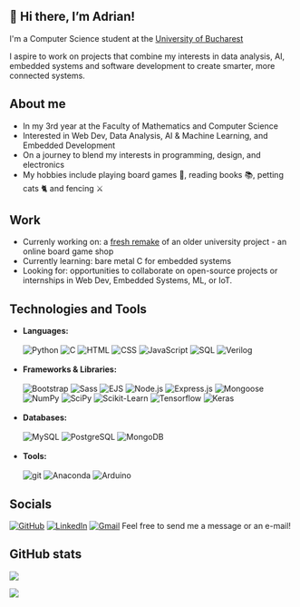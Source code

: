 ## 👋 Hi there, I’m Adrian!
I'm a Computer Science student at the [University of Bucharest](https://unibuc.ro/?lang=en)

I aspire to work on projects that combine my interests in data analysis, AI, embedded systems and software development to create smarter, more connected systems.

## About me
- In my 3rd year at the Faculty of Mathematics and Computer Science
- Interested in Web Dev, Data Analysis, AI & Machine Learning, and Embedded Development
- On a journey to blend my interests in programming, design, and electronics
- My hobbies include playing board games 🎲, reading books 📚, petting cats 🐈 and fencing ⚔️

## Work 
- Currenly working on: a [fresh remake](https://github.com/Adrifot/BG_Shop-V2) of an older university project - an online board game shop
- Currently learning: bare metal C for embedded systems
- Looking for: opportunities to collaborate on open-source projects or internships in Web Dev, Embedded Systems, ML, or IoT.

## Technologies and Tools
- **Languages:** <br><br>
  ![Python](https://img.shields.io/badge/Python-%233776AB.svg?logo=python&logoColor=%23FFE363)
  ![C](https://img.shields.io/badge/C-%23315372.svg?logo=c&logoColor=white)
  ![HTML](https://img.shields.io/badge/HTML-%23FF4F1F.svg?logo=html5&logoColor=white)
  ![CSS](https://img.shields.io/badge/CSS-%231c88c7.svg?logo=css3&logoColor=white)
  ![JavaScript](https://img.shields.io/badge/JavaScript-%23f0db4f.svg?logo=javascript&logoColor=black)
  ![SQL](https://img.shields.io/badge/SQL-477998)
  ![Verilog](https://img.shields.io/badge/Verilog%20HDL-A44A3F)
  <br><br>
- **Frameworks & Libraries:** <br><br>
  ![Bootstrap](https://img.shields.io/badge/Bootstrap-%237952B3.svg?logo=bootstrap&logoColor=white)
  ![Sass](https://img.shields.io/badge/Sass-%23CC6699.svg?logo=sass&logoColor=white)
  ![EJS](https://img.shields.io/badge/EJS-%23B4CA65.svg?logo=ejs&logoColor=black)
  ![Node.js](https://img.shields.io/badge/Node.js-%23058C42.svg?logo=nodedotjs&logoColor=black)
  ![Express.js](https://img.shields.io/badge/Expresss.js-%236B818C.svg?logo=express&logoColor=black)
  ![Mongoose](https://img.shields.io/badge/Mongoose-%23880000.svg?logo=mongoose&logoColor=white)
  ![NumPy](https://img.shields.io/badge/NumPy-%23013243.svg?logo=numpy&logoColor=white)
  ![SciPy](https://img.shields.io/badge/SciPy-%238CAAE6.svg?logo=scipy&logoColor=white)
  ![Scikit-Learn](https://img.shields.io/badge/scikit--learn-%23F7931E.svg?logo=scikitlearn&logoColor=black)
  ![Tensorflow](https://img.shields.io/badge/TensorFlow-%23FF6F00.svg?logo=tensorflow&logoColor=white)
  ![Keras](https://img.shields.io/badge/Keras-%23D00000.svg?logo=keras&logoColor=white)
  <br><br>
- **Databases:** <br><br>
  ![MySQL](https://img.shields.io/badge/MySQL-%234479A1.svg?logo=mysql&logoColor=white)
  ![PostgreSQL](https://img.shields.io/badge/PostgreSQL-%234169E1.svg?logo=postgresql&logoColor=white)
  ![MongoDB](https://img.shields.io/badge/MongoDB-%247A2481.svg?logo=mongodb&logoColor=white)
  <br><br>
- **Tools:** <br><br>
  ![git](https://img.shields.io/badge/Git-%23F05032.svg?logo=git&logoColor=white)
  ![Anaconda](https://img.shields.io/badge/Anaconda-%2344A833.svg?logo=anaconda&logoColor=white)
  ![Arduino](https://img.shields.io/badge/Arduino-%2300878F.svg?logo=arduino&logoColor=white)
      
## Socials
[![GitHub](https://img.shields.io/badge/GitHub-%23181717.svg?logo=github&logoColor=white)](https://github.com/Adrifot)
[![LinkedIn](https://img.shields.io/badge/LinkedIn-%230077B5.svg?logo=linkedin&logoColor=white)](https://www.linkedin.com/in/adrian-mihael-fota/)
[![Gmail](https://img.shields.io/badge/Gmail-%23EA4335.svg?logo=gmail&logoColor=white)](mailto:adrian.mihael.fota@gmail.com)
Feel free to send me a message or an e-mail!

## GitHub stats
![](https://github-readme-streak-stats.herokuapp.com/?user=Adrifot&theme=vue-dark&hide_border=false)

![](https://github-readme-stats.vercel.app/api/top-langs/?username=Adrifot&theme=vue-dark&hide_border=false&include_all_commits=false&count_private=false&layout=compact)
